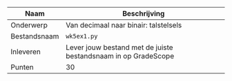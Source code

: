 | Naam         | Beschrijving                                                   |
|--------------|----------------------------------------------------------------|
| Onderwerp    | Van decimaal naar binair: talstelsels                          |
| Bestandsnaam | `wk5ex1.py`                                                    |
| Inleveren    | Lever jouw bestand met de juiste bestandsnaam in op GradeScope |
| Punten       | 30                                                             |
